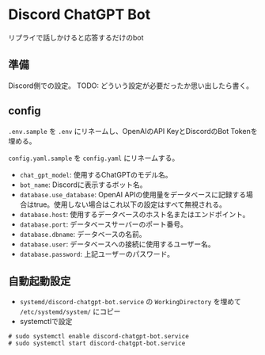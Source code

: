 # Discord ChatGPT Bot

リプライで話しかけると応答するだけのbot

## 準備

Discord側での設定。
TODO: どういう設定が必要だったか思い出したら書く。

## config

`.env.sample` を `.env` にリネームし、OpenAIのAPI KeyとDiscordのBot Tokenを埋める。

`config.yaml.sample` を `config.yaml` にリネームする。

- `chat_gpt_model`: 使用するChatGPTのモデル名。
- `bot_name`: Discordに表示するボット名。
- `database.use_database`: OpenAI APIの使用量をデータベースに記録する場合はtrue。使用しない場合はこれ以下の設定はすべて無視される。
- `database.host`: 使用するデータベースのホスト名またはエンドポイント。
- `database.port`: データベースサーバーのポート番号。
- `database.dbname`: データベースの名前。
- `database.user`: データベースへの接続に使用するユーザー名。
- `database.password`: 上記ユーザーのパスワード。


## 自動起動設定

- `systemd/discord-chatgpt-bot.service` の `WorkingDirectory` を埋めて `/etc/systemd/system/` にコピー
- systemctlで設定

```
# sudo systemctl enable discord-chatgpt-bot.service
# sudo systemctl start discord-chatgpt-bot.service
```
